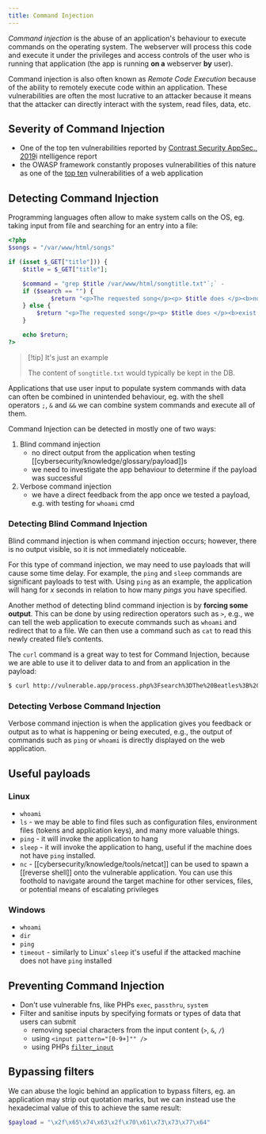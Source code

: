 ```yaml
---
title: Command Injection
---
```


_Command injection_ is the abuse of an application's behaviour to execute commands on the operating system. The webserver will process this code and execute it under the privileges and access controls of the user who is running that application (the app is running **on a** webserver **by** user).

Command injection is also often known as _Remote Code Execution_ because of the ability to remotely execute code within an application. These vulnerabilities are often the most lucrative to an attacker because it means that the attacker can directly interact with the system, read files, data, etc.

## Severity of Command Injection

- One of the top ten vulnerabilities reported by [Contrast Security AppSec., 2019](https://www.contrastsecurity.com/security-influencers/insights-appsec-intelligence-report)i ntelligence report
- the OWASP framework constantly proposes vulnerabilities of this nature as one of the [top ten](https://owasp.org/www-project-top-ten/) vulnerabilities of a web application

## Detecting Command Injection

Programming languages often allow to make system calls on the OS, eg. taking input from file and searching for an entry into a file:

```php
<?php
$songs = "/var/www/html/songs"

if (isset $_GET["title"])) {
	$title = $_GET["title"];

	$command = "grep $title /var/www/html/songtitle.txt"`;` -
	if ($search == "") {
			$return "<p>The requested song</p><p> $title does </p><b>not</b><p> exist!</p>";
	} else {
		$return "<p>The requested song</p><p> $title does </p><b>exist!</b>";
	}

	echo $return;
?>
```

> [!tip] It's just an example
>
> The content of `songtitle.txt` would typically be kept in the DB.

Applications that use user input to populate system commands with data can often be combined in unintended behaviour, eg. with the shell operators `;`, `&` and `&&` we can combine system commands and execute all of them.

Command Injection can be detected in mostly one of two ways:

1.  Blind command injection
    - no direct output from the application when testing [[cybersecurity/knowledge/glossary/payload]]s
    - we need to investigate the app behaviour to determine if the payload was successful
2.  Verbose command injection
    - we have a direct feedback from the app once we tested a payload, e.g. with testing for `whoami` cmd

### Detecting Blind Command Injection

Blind command injection is when command injection occurs; however, there is no output visible, so it is not immediately noticeable.

For this type of command injection, we may need to use payloads that will cause some time delay. For example, the `ping` and `sleep` commands are significant payloads to test with. Using `ping` as an example, the application will hang for *x* seconds in relation to how many *pings* you have specified.

Another method of detecting blind command injection is by **forcing some output**. This can be done by using redirection operators such as `>`, e.g., we can tell the web application to execute commands such as `whoami` and redirect that to a file. We can then use a command such as `cat` to read this newly created file’s contents.

The `curl` command is a great way to test for Command Injection, because we are able to use it to deliver data to and from an application in the payload:

```sh
$ curl http://vulnerable.app/process.php%3Fsearch%3DThe%20Beatles%3B%20whoami`
```

### Detecting Verbose Command Injection

Verbose command injection is when the application gives you feedback or output as to what is happening or being executed, e.g., the output of commands such as `ping` or `whoami` is directly displayed on the web application.

## Useful payloads

### Linux

- `whoami`
- `ls` - we may be able to find files such as configuration files, environment files (tokens and application keys), and many more valuable things.
- `ping` - it will invoke the application to hang
- `sleep` - it will invoke the application to hang, useful if the machine does not have `ping` installed.
- `nc` - [[cybersecurity/knowledge/tools/netcat]] can be used to spawn a [[reverse shell]] onto the vulnerable application. You can use this foothold to navigate around the target machine for other services, files, or potential means of escalating privileges

### Windows

- `whoami`
- `dir`
- `ping`
- `timeout` - similarly to Linux' `sleep` it's useful if the attacked machine does not have `ping` installed

## Preventing Command Injection

- Don't use vulnerable fns, like PHPs `exec`, `passthru`, `system`
- Filter and sanitise inputs by specifying formats or types of data that users can submit
  - removing special characters from the input content (`>`, `&`, `/`)
  - using `<input pattern="[0-9+]"" />`
  - using PHPs [`filter_input`](https://www.php.net/manual/en/function.filter-input.php)

## Bypassing filters

We can abuse the logic behind an application to bypass filters, eg. an application may strip out quotation marks, but we can instead use the hexadecimal value of this to achieve the same result:

```php
$payload = "\x2f\x65\x74\x63\x2f\x70\x61\x73\x73\x77\x64"
```

